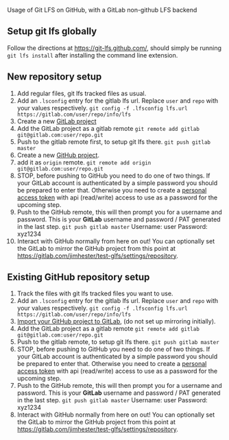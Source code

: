 Usage of Git LFS on GitHub, with a GitLab non-github LFS backend

## Setup git lfs globally

Follow the directions at https://git-lfs.github.com/, should simply be running
`git lfs install` after installing the command line extension.

## New repository setup

1. Add regular files, git lfs tracked files as usual.
1. Add an `.lsconfig` entry for the gitlab lfs url. Replace `user` and `repo` with your values respectively.
   `git config -f .lfsconfig lfs.url https://gitlab.com/user/repo/info/lfs`
1. Create a new [GitLab project](https://gitlab.com/projects/new)
1. Add the GitLab project as a gitlab remote
   `git remote add gitlab git@gitlab.com:user/repo.git`
1. Push to the gitlab remote first, to setup git lfs there.
   `git push gitlab master`
1. Create a new [GitHub project](https://github.com/new).
1. add it as `origin` remote.
   `git remote add origin git@gitlab.com:user/repo.git`
1. STOP, before pushing to GitHub you need to do one of two things. If your
   GitLab account is authenticated by a simple password you should be prepared
   to enter that. Otherwise you need to create a [personal access
   token](https://gitlab.com/profile/personal_access_tokens) with api
   (read/write) access to use as a password for the upcoming step.
1. Push to the GitHub remote, this will then prompt you for a username and password. This is your **GitLab** username and password / PAT generated in the last step.
   `git push gitlab master`
   Username: user
   Password: xyz1234
1. Interact with GitHub normally from here on out! You can optionally set the
   GitLab to mirror the GitHub project from this point at
   https://gitlab.com/jimhester/test-glfs/settings/repository.

## Existing GitHub repository setup
1. Track the files with git lfs tracked files you want to use.
1. Add an `.lsconfig` entry for the gitlab lfs url. Replace `user` and `repo` with your values respectively.
   `git config -f .lfsconfig lfs.url https://gitlab.com/user/repo/info/lfs`
1. [Import your GitHub project to GitLab](https://gitlab.com/projects/new#import-project-pane), (do not set up mirroring initially).
1. Add the GitLab project as a gitlab remote
   `git remote add gitlab git@gitlab.com:user/repo.git`
1. Push to the gitlab remote, to setup git lfs there.
   `git push gitlab master`
1. STOP, before pushing to GitHub you need to do one of two things. If your
   GitLab account is authenticated by a simple password you should be prepared
   to enter that. Otherwise you need to create a [personal access
   token](https://gitlab.com/profile/personal_access_tokens) with api
   (read/write) access to use as a password for the upcoming step.
1. Push to the GitHub remote, this will then prompt you for a username and password. This is your **GitLab** username and password / PAT generated in the last step.
   `git push gitlab master`
   Username: user
   Password: xyz1234
1. Interact with GitHub normally from here on out! You can optionally set the
   GitLab to mirror the GitHub project from this point at
   https://gitlab.com/jimhester/test-glfs/settings/repository.
